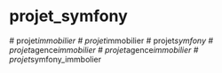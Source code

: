 # projet_symfony
#   p r o j e t _ i m m o b i l i e r  
 #   p r o j e t _ i m m o b i l i e r  
 #   p r o j e t _ s y m f o n y  
 #   p r o j e t _ a g e n c e _ i m m o b i l i e r  
 #   p r o j e t _ a g e n c e _ i m m o b i l i e r  
 #   p r o j e t _ s y m f o n y _ i m m b o l i e r  
 